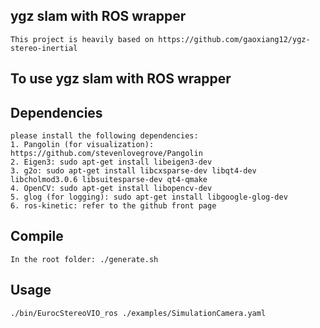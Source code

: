 ## ygz slam with ROS wrapper

    This project is heavily based on https://github.com/gaoxiang12/ygz-stereo-inertial

## To use ygz slam with ROS wrapper

## Dependencies

    please install the following dependencies:
    1. Pangolin (for visualization): https://github.com/stevenlovegrove/Pangolin
    2. Eigen3: sudo apt-get install libeigen3-dev
    3. g2o: sudo apt-get install libcxsparse-dev libqt4-dev libcholmod3.0.6 libsuitesparse-dev qt4-qmake
    4. OpenCV: sudo apt-get install libopencv-dev
    5. glog (for logging): sudo apt-get install libgoogle-glog-dev
    6. ros-kinetic: refer to the github front page

## Compile

    In the root folder: ./generate.sh
    
## Usage

    ./bin/EurocStereoVIO_ros ./examples/SimulationCamera.yaml
